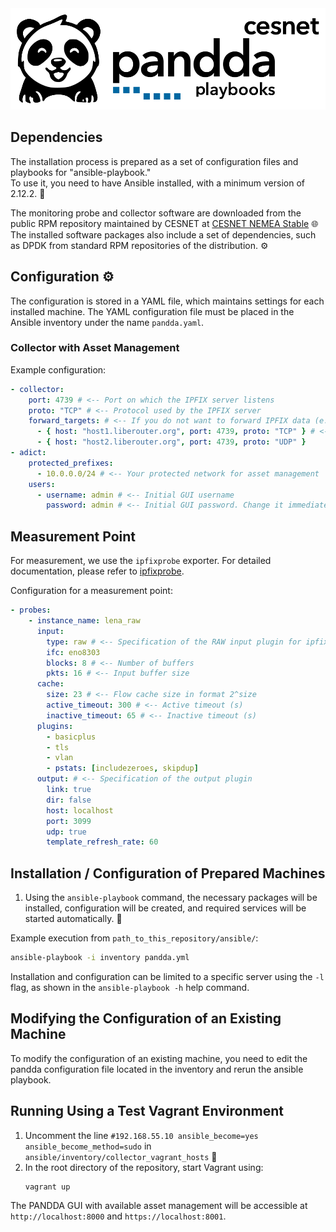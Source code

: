 <div align="center">
<picture>
  <source srcset="https://raw.githubusercontent.com/CESNET/Pandda-Playbooks/refs/heads/main/doc/img/logo_horizontal_white.svg" media="(prefers-color-scheme: dark)">
  <img src="https://raw.githubusercontent.com/CESNET/Pandda-Playbooks/refs/heads/main/doc/img/logo_horizontal_black.svg">
</picture>
</div>


## Dependencies

The installation process is prepared as a set of configuration files and playbooks for "ansible-playbook."  
To use it, you need to have Ansible installed, with a minimum version of 2.12.2. 🌮  

The monitoring probe and collector software are downloaded from the public RPM repository maintained by CESNET at [CESNET NEMEA Stable](https://copr.fedorainfracloud.org/coprs/g/CESNET/NEMEA-stable/) 🌐  
The installed software packages also include a set of dependencies, such as DPDK from standard RPM repositories of the distribution. ⚙️  

## Configuration ⚙️  
The configuration is stored in a YAML file, which maintains settings for each installed machine. The YAML configuration file must be placed in the Ansible inventory under the name `pandda.yaml`.

### Collector with Asset Management

Example configuration:
```yaml
- collector:
    port: 4739 # <-- Port on which the IPFIX server listens
    proto: "TCP" # <-- Protocol used by the IPFIX server
    forward_targets: # <-- If you do not want to forward IPFIX data (e.g., to long-term storage), remove forward_targets and all nested items
      - { host: "host1.liberouter.org", port: 4739, proto: "TCP" } # <-- Target for forwarded IPFIX data
      - { host: "host2.liberouter.org", port: 4739, proto: "UDP" }
- adict:
    protected_prefixes:
      - 10.0.0.0/24 # <-- Your protected network for asset management
    users:
      - username: admin # <-- Initial GUI username
        password: admin # <-- Initial GUI password. Change it immediately after installation!
```

## Measurement Point  
For measurement, we use the `ipfixprobe` exporter. For detailed documentation, please refer to [ipfixprobe](https://github.com/cesnet/ipfixprobe).  

Configuration for a measurement point:
```yaml
- probes:
    - instance_name: lena_raw
      input:
        type: raw # <-- Specification of the RAW input plugin for ipfixprobe
        ifc: eno8303
        blocks: 8 # <-- Number of buffers
        pkts: 16 # <-- Input buffer size
      cache:
        size: 23 # <-- Flow cache size in format 2^size
        active_timeout: 300 # <-- Active timeout (s)
        inactive_timeout: 65 # <-- Inactive timeout (s)
      plugins:
        - basicplus
        - tls
        - vlan
        - pstats: [includezeroes, skipdup]
      output: # <-- Specification of the output plugin
        link: true
        dir: false
        host: localhost
        port: 3099
        udp: true
        template_refresh_rate: 60
```

## Installation / Configuration of Prepared Machines

1. Using the `ansible-playbook` command, the necessary packages will be installed, configuration will be created, and required services will be started automatically. 🚀  

Example execution from `path_to_this_repository/ansible/`:
```sh
ansible-playbook -i inventory pandda.yml
```
Installation and configuration can be limited to a specific server using the `-l` flag, as shown in the `ansible-playbook -h` help command.

## Modifying the Configuration of an Existing Machine

To modify the configuration of an existing machine, you need to edit the pandda configuration file located in the inventory and rerun the ansible playbook.

## Running Using a Test Vagrant Environment

1. Uncomment the line `#192.168.55.10 ansible_become=yes ansible_become_method=sudo` in `ansible/inventory/collector_vagrant_hosts` 🔧  
2. In the root directory of the repository, start Vagrant using:  
   ```sh
   vagrant up
   ```  

The PANDDA GUI with available asset management will be accessible at `http://localhost:8000` and `https://localhost:8001`.  

